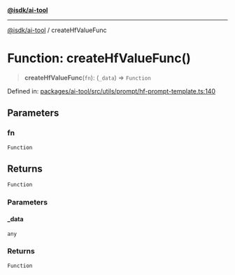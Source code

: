 [**@isdk/ai-tool**](../README.md)

***

[@isdk/ai-tool](../globals.md) / createHfValueFunc

# Function: createHfValueFunc()

> **createHfValueFunc**(`fn`): (`_data`) => `Function`

Defined in: [packages/ai-tool/src/utils/prompt/hf-prompt-template.ts:140](https://github.com/isdk/ai-tool.js/blob/83a1524a1644365964efc043a7a7991d8fd46b49/src/utils/prompt/hf-prompt-template.ts#L140)

## Parameters

### fn

`Function`

## Returns

`Function`

### Parameters

#### \_data

`any`

### Returns

`Function`
